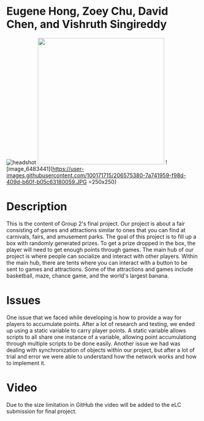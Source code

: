 # Eugene Hong, Zoey Chu, David Chen, and Vishruth Singireddy

![headshot](https://user-images.githubusercontent.com/82916205/187787045-2b0b087f-cc88-4fe2-9c1e-386a49d914fc.PNG)
<img src="https://user-images.githubusercontent.com/64379351/188764447-e52a8d42-1027-43a4-90f3-a041dc9e5453.JPG " width="330">
![image_6483441](https://user-images.githubusercontent.com/100171715/206575380-7a741959-f98d-409d-b60f-b05c63180059.JPG =250x250)


# Description
This is the content of Group 2's final project. Our project is about a fair consisting of games and attractions similar to ones that you can find at carnivals, fairs, and amusement parks. The goal of this project is to fill up a box with randomly generated prizes. To get a prize dropped in the box, the player will need to get enough points through games. The main hub of our project is where people can socialize and interact with other players. Within the main hub, there are tents where you can interact with a button to be sent to games and attractions. Some of the attractions and games include basketball, maze, chance game, and the world's largest banana. 

# Issues
One issue that we faced while developing is how to provide a way for players to accumulate points. After a lot of research and testing, we ended up using a static variable to carry player points. A static variable allows scripts to all share one instance of a variable, allowing point accumulationg through multiple scripts to be done easily. Another issue we had was dealing with synchronization of objects within our project, but after a lot of trial and error we were able to understand how the network works and how to implement it.

# Video

Due to the size limitation in GitHub the video will be added to the eLC submission for final project.
